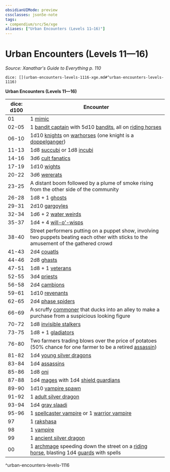 ```yaml
---
obsidianUIMode: preview
cssclasses: json5e-note
tags:
- compendium/src/5e/xge
aliases: ["Urban Encounters (Levels 11—16)"]
---
```

# Urban Encounters (Levels 11—16)
*Source: Xanathar's Guide to Everything p. 110* 

`dice: [](urban-encounters-levels-1116-xge.md#^urban-encounters-levels-1116)`

**Urban Encounters (Levels 11—16)**

| dice: d100 | Encounter |
|------------|-----------|
| 01 | 1 [mimic](/2-Mechanics/CLI/bestiary/monstrosity/mimic.md) |
| 02-05 | 1 [bandit captain](/2-Mechanics/CLI/bestiary/humanoid/bandit-captain.md) with 5d10 [bandits](/2-Mechanics/CLI/bestiary/humanoid/bandit.md), all on [riding horses](/2-Mechanics/CLI/bestiary/beast/riding-horse.md) |
| 06-10 | 1d10 [knights](/2-Mechanics/CLI/bestiary/humanoid/knight.md) on [warhorses](/2-Mechanics/CLI/bestiary/beast/warhorse.md) (one knight is a [doppelganger](/2-Mechanics/CLI/bestiary/monstrosity/doppelganger.md)) |
| 11-13 | 1d8 [succubi](/2-Mechanics/CLI/bestiary/fiend/succubus.md) or 1d8 [incubi](/2-Mechanics/CLI/bestiary/fiend/incubus.md) |
| 14-16 | 3d6 [cult fanatics](/2-Mechanics/CLI/bestiary/humanoid/cult-fanatic.md) |
| 17-19 | 1d10 [wights](/2-Mechanics/CLI/bestiary/undead/wight.md) |
| 20-22 | 3d6 [wererats](/2-Mechanics/CLI/bestiary/humanoid/wererat.md) |
| 23-25 | A distant boom followed by a plume of smoke rising from the other side of the community |
| 26-28 | 1d8 + 1 [ghosts](/2-Mechanics/CLI/bestiary/undead/ghost.md) |
| 29-31 | 2d10 [gargoyles](/2-Mechanics/CLI/bestiary/elemental/gargoyle.md) |
| 32-34 | 1d6 + 2 [water weirds](/2-Mechanics/CLI/bestiary/elemental/water-weird.md) |
| 35-37 | 1d4 + 4 [will-o'-wisps](/2-Mechanics/CLI/bestiary/undead/will-o-wisp.md) |
| 38-40 | Street performers putting on a puppet show, involving two puppets beating each other with sticks to the amusement of the gathered crowd |
| 41-43 | 2d4 [couatls](/2-Mechanics/CLI/bestiary/celestial/couatl.md) |
| 44-46 | 2d8 [ghasts](/2-Mechanics/CLI/bestiary/undead/ghast.md) |
| 47-51 | 1d8 + 1 [veterans](/2-Mechanics/CLI/bestiary/humanoid/veteran.md) |
| 52-55 | 3d4 [priests](/2-Mechanics/CLI/bestiary/humanoid/priest.md) |
| 56-58 | 2d4 [cambions](/2-Mechanics/CLI/bestiary/fiend/cambion.md) |
| 59-61 | 1d10 [revenants](/2-Mechanics/CLI/bestiary/undead/revenant.md) |
| 62-65 | 2d4 [phase spiders](/2-Mechanics/CLI/bestiary/monstrosity/phase-spider.md) |
| 66-69 | A scruffy [commoner](/2-Mechanics/CLI/bestiary/humanoid/commoner.md) that ducks into an alley to make a purchase from a suspicious looking figure |
| 70-72 | 1d8 [invisible stalkers](/2-Mechanics/CLI/bestiary/elemental/invisible-stalker.md) |
| 73-75 | 1d8 + 1 [gladiators](/2-Mechanics/CLI/bestiary/humanoid/gladiator.md) |
| 76-80 | Two farmers trading blows over the price of potatoes (50% chance for one farmer to be a retired [assassin](/2-Mechanics/CLI/bestiary/humanoid/assassin.md)) |
| 81-82 | 1d4 [young silver dragons](/2-Mechanics/CLI/bestiary/dragon/young-silver-dragon.md) |
| 83-84 | 1d4 [assassins](/2-Mechanics/CLI/bestiary/humanoid/assassin.md) |
| 85-86 | 1d8 [oni](/2-Mechanics/CLI/bestiary/giant/oni.md) |
| 87-88 | 1d4 [mages](/2-Mechanics/CLI/bestiary/humanoid/mage.md) with 1d4 [shield guardians](/2-Mechanics/CLI/bestiary/construct/shield-guardian.md) |
| 89-90 | 1d10 [vampire spawn](/2-Mechanics/CLI/bestiary/undead/vampire-spawn.md) |
| 91-92 | 1 [adult silver dragon](/2-Mechanics/CLI/bestiary/dragon/adult-silver-dragon.md) |
| 93-94 | 1d4 [gray slaadi](/2-Mechanics/CLI/bestiary/aberration/gray-slaad.md) |
| 95-96 | 1 [spellcaster vampire](/2-Mechanics/CLI/bestiary/undead/vampire-spellcaster.md) or 1 [warrior vampire](/2-Mechanics/CLI/bestiary/undead/vampire-warrior.md) |
| 97 | 1 [rakshasa](/2-Mechanics/CLI/bestiary/fiend/rakshasa.md) |
| 98 | 1 [vampire](/2-Mechanics/CLI/bestiary/undead/vampire.md) |
| 99 | 1 [ancient silver dragon](/2-Mechanics/CLI/bestiary/dragon/ancient-silver-dragon.md) |
| 00 | 1 [archmage](/2-Mechanics/CLI/bestiary/humanoid/archmage.md) speeding down the street on a [riding horse](/2-Mechanics/CLI/bestiary/beast/riding-horse.md), blasting 1d4 [guards](/2-Mechanics/CLI/bestiary/humanoid/guard.md) with spells |
^urban-encounters-levels-1116